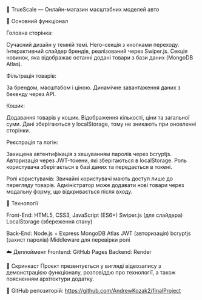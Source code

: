 🏁 TrueScale — Онлайн-магазин масштабних моделей авто

🔧 Основний функціонал

Головна сторінка:

Сучасний дизайн у темній темі.
Hero-секція з кнопками переходу.
Інтерактивний слайдер брендів, реалізований через Swiper.js.
Секція новинок, яка відображає останні додані товари з бази даних (MongoDB Atlas).

Фільтрація товарів:

За брендом, масштабом і ціною.
Динамічне завантаження даних з бекенду через API.

Кошик:

Додавання товарів у кошик.
Відображення кількості, ціни та загальної суми.
Дані зберігаються у localStorage, тому не зникають при оновленні сторінки.

Реєстрація та логін:

Захищена автентифікація з хешуванням паролів через bcryptjs.
Авторизація через JWT-токени, які зберігаються в localStorage.
Роль користувача зберігається в базі даних та передається в токені.

Ролі користувачів:
Звичайні користувачі мають доступ лише до перегляду товарів.
Адміністратор може додавати нові товари через модальну форму, що відкривається після входу.

🧪 Технології

Front-End:
HTML5, CSS3, JavaScript (ES6+)
Swiper.js (для слайдера)
LocalStorage (збереження стану)

Back-End:
Node.js + Express
MongoDB Atlas
JWT (авторизація)
bcryptjs (захист паролів)
Middleware для перевірки ролі

☁️ Деплоймент
Frontend: GitHub Pages
Backend: Render

📸 Скринкаст
Проєкт презентується у вигляді відеозапису з демонстрацією функціоналу, розповіддю про технології, а також поясненням архітектури додатку.

🔗 GitHub репозиторій: https://github.com/AndrewKozak2/finalProject

